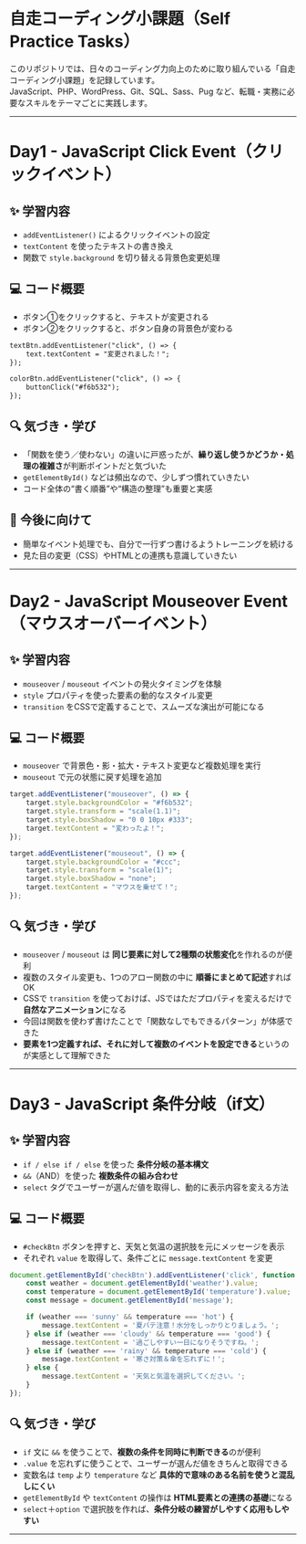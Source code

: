 # 自走コーディング小課題（Self Practice Tasks）

このリポジトリでは、日々のコーディング力向上のために取り組んでいる「自走コーディング小課題」を記録しています。  
JavaScript、PHP、WordPress、Git、SQL、Sass、Pug など、転職・実務に必要なスキルをテーマごとに実践します。

---

# Day1 - JavaScript Click Event（クリックイベント）

## ✨ 学習内容

- `addEventListener()` によるクリックイベントの設定
- `textContent` を使ったテキストの書き換え
- 関数で `style.background` を切り替える背景色変更処理

## 💻 コード概要

- ボタン①をクリックすると、テキストが変更される
- ボタン②をクリックすると、ボタン自身の背景色が変わる

```html
textBtn.addEventListener("click", () => {
    text.textContent = "変更されました！";
});

colorBtn.addEventListener("click", () => {
    buttonClick("#f6b532");
});
```

## 🔍 気づき・学び

- 「関数を使う／使わない」の違いに戸惑ったが、**繰り返し使うかどうか・処理の複雑さ**が判断ポイントだと気づいた  
- `getElementById()` などは頻出なので、少しずつ慣れていきたい  
- コード全体の“書く順番”や“構造の整理”も重要と実感

## 📘 今後に向けて

- 簡単なイベント処理でも、自分で一行ずつ書けるようトレーニングを続ける  
- 見た目の変更（CSS）やHTMLとの連携も意識していきたい

---

# Day2 - JavaScript Mouseover Event（マウスオーバーイベント）

## ✨ 学習内容

- `mouseover` / `mouseout` イベントの発火タイミングを体験
- `style` プロパティを使った要素の動的なスタイル変更
- `transition` をCSSで定義することで、スムーズな演出が可能になる

## 💻 コード概要

- `mouseover` で背景色・影・拡大・テキスト変更など複数処理を実行  
- `mouseout` で元の状態に戻す処理を追加  

```js
target.addEventListener("mouseover", () => {
    target.style.backgroundColor = "#f6b532";
    target.style.transform = "scale(1.1)";
    target.style.boxShadow = "0 0 10px #333";
    target.textContent = "変わったよ！";
});

target.addEventListener("mouseout", () => {
    target.style.backgroundColor = "#ccc";
    target.style.transform = "scale(1)";
    target.style.boxShadow = "none";
    target.textContent = "マウスを乗せて！";
});
```

## 🔍 気づき・学び

- `mouseover` / `mouseout` は **同じ要素に対して2種類の状態変化**を作れるのが便利  
- 複数のスタイル変更も、1つのアロー関数の中に **順番にまとめて記述**すればOK  
- CSSで `transition` を使っておけば、JSではただプロパティを変えるだけで **自然なアニメーション**になる  
- 今回は関数を使わず書けたことで「関数なしでもできるパターン」が体感できた  
- **要素を1つ定義すれば、それに対して複数のイベントを設定できる**というのが実感として理解できた

---

# Day3 - JavaScript 条件分岐（if文）

## ✨ 学習内容

- `if / else if / else` を使った **条件分岐の基本構文**
- `&&`（AND）を使った **複数条件の組み合わせ**
- `select` タグでユーザーが選んだ値を取得し、動的に表示内容を変える方法

## 💻 コード概要

- `#checkBtn` ボタンを押すと、天気と気温の選択肢を元にメッセージを表示
- それぞれ `value` を取得して、条件ごとに `message.textContent` を変更

```js
document.getElementById('checkBtn').addEventListener('click', function () {
    const weather = document.getElementById('weather').value;
    const temperature = document.getElementById('temperature').value;
    const message = document.getElementById('message');

    if (weather === 'sunny' && temperature === 'hot') {
        message.textContent = '夏バテ注意！水分をしっかりとりましょう。';
    } else if (weather === 'cloudy' && temperature === 'good') {
        message.textContent = '過ごしやすい一日になりそうですね。';
    } else if (weather === 'rainy' && temperature === 'cold') {
        message.textContent = '寒さ対策＆傘を忘れずに！';
    } else {
        message.textContent = '天気と気温を選択してください。';
    }
});
```

## 🔍 気づき・学び

- `if` 文に `&&` を使うことで、**複数の条件を同時に判断できる**のが便利  
- `.value` を忘れずに使うことで、ユーザーが選んだ値をきちんと取得できる  
- 変数名は `temp` より `temperature` など **具体的で意味のある名前を使うと混乱しにくい**  
- `getElementById` や `textContent` の操作は **HTML要素との連携の基礎**になる  
- `select`＋`option` で選択肢を作れば、**条件分岐の練習がしやすく応用もしやすい**

---
